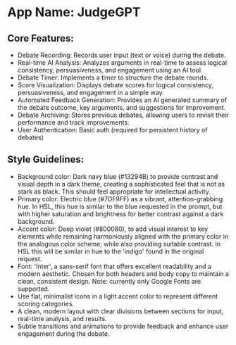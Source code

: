 # **App Name**: JudgeGPT

## Core Features:

- Debate Recording: Records user input (text or voice) during the debate.
- Real-time AI Analysis: Analyzes arguments in real-time to assess logical consistency, persuasiveness, and engagement using an AI tool.
- Debate Timer: Implements a timer to structure the debate rounds.
- Score Visualization: Displays debate scores for logical consistency, persuasiveness, and engagement in a simple way.
- Automated Feedback Generation: Provides an AI generated summary of the debate outcome, key arguments, and suggestions for improvement.
- Debate Archiving: Stores previous debates, allowing users to revisit their performance and track improvements.
- User Authentication: Basic auth (required for persistent history of debates)

## Style Guidelines:

- Background color: Dark navy blue (#13294B) to provide contrast and visual depth in a dark theme, creating a sophisticated feel that is not as stark as black. This should feel appropriate for intellectual activity.
- Primary color: Electric blue (#7DF9FF) as a vibrant, attention-grabbing hue. In HSL, this hue is similar to the blue requested in the prompt, but with higher saturation and brightness for better contrast against a dark background.
- Accent color: Deep violet (#800080), to add visual interest to key elements while remaining harmoniously aligned with the primary color in the analogous color scheme, while also providing suitable contrast. In HSL this will be similar in hue to the 'indigo' found in the original request.
- Font: 'Inter', a sans-serif font that offers excellent readability and a modern aesthetic. Chosen for both headers and body copy to maintain a clean, consistent design. Note: currently only Google Fonts are supported.
- Use flat, minimalist icons in a light accent color to represent different scoring categories.
- A clean, modern layout with clear divisions between sections for input, real-time analysis, and results.
- Subtle transitions and animations to provide feedback and enhance user engagement during the debate.